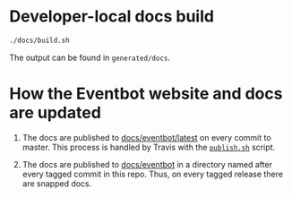 # Developer-local docs build

```bash
./docs/build.sh
```

The output can be found in `generated/docs`.

# How the Eventbot website and docs are updated

1. The docs are published to [docs/eventbot/latest](https://github.com/lyft/eventbot.github.io/tree/master/docs/eventbot/latest)
   on every commit to master. This process is handled by Travis with the
  [`publish.sh`](https://github.com/lyft/eventbot/blob/master/docs/publish.sh) script.

2. The docs are published to [docs/eventbot](https://github.com/lyft/eventbot.github.io/tree/master/docs/eventbot)
   in a directory named after every tagged commit in this repo. Thus, on every tagged release there
   are snapped docs.
